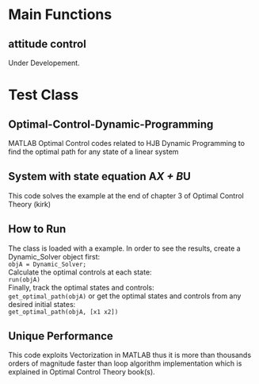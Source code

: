 # Main Functions
## attitude control
Under Developement.

# Test Class
## Optimal-Control-Dynamic-Programming
MATLAB Optimal Control codes related to HJB Dynamic Programming to find the optimal path for any state of a linear system

## System with state equation A*X + B*U
This code solves the example at the end of chapter 3 of Optimal Control Theory (kirk)

## How to Run
The class is loaded with a example. In order to see the results, create a Dynamic_Solver object first:  
`objA = Dynamic_Solver;`  
Calculate the optimal controls at each state:  
`run(objA)`  
Finally, track the optimal states and controls:  
`get_optimal_path(objA)`
or get the optimal states and controls from any desired initial states:  
`get_optimal_path(objA, [x1 x2])`

## Unique Performance
This code exploits Vectorization in MATLAB thus it is more than thousands orders of magnitude faster than loop algorithm implementation which is explained in Optimal Control Theory book(s).
